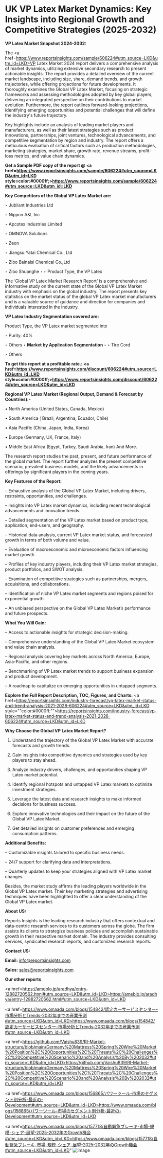 # UK VP Latex Market Dynamics: Key Insights into Regional Growth and Competitive Strategies (2025-2032)

<strong>VP Latex Market Snapshot 2024-2032:</strong>

The <a href=https://www.reportsinsights.com/sample/606224#utm_source=LKD&utm_id=LKD>VP Latex Market 2024 report</a> delivers a comprehensive analysis of market dynamics, utilizing extensive secondary research to present actionable insights. The report provides a detailed overview of the current market landscape, including size, share, demand trends, and growth trajectories, while offering projections for future developments. It thoroughly examines the Global VP Latex Market, focusing on strategic frameworks and assessing methodologies adopted by key global players, delivering an integrated perspective on their contributions to market evolution. Furthermore, the report outlines forward-looking projections, identifying emerging opportunities and potential challenges that will define the industry's future trajectory.

Key highlights include an analysis of leading market players and manufacturers, as well as their latest strategies such as product innovations, partnerships, joint ventures, technological advancements, and competitive segmentation by region and industry. The report offers a meticulous evaluation of critical factors such as production methodologies, marketing strategies, market share, growth rate, revenue streams, profit-loss metrics, and value chain dynamics.

<strong>Get a Sample PDF copy of the report @ <a href=https://www.reportsinsights.com/sample/606224#utm_source=LKD&utm_id=LKD style=color:#0000ff;>https://www.reportsinsights.com/sample/606224#utm_source=LKD&utm_id=LKD</a></strong>

<strong>Key Competitors of the Global VP Latex Market are:</strong>

‣ Jubilant Industries Ltd

‣ Nippon A&L Inc

‣ Apcotex Industries Limited

‣ OMNOVA Solutions

‣ Zeon

‣ Jiangsu Yatai Chemical Co., Ltd

‣ Zibo Bainaisi Chemical Co.,Ltd

‣ Zibo Shuanghe
‣ 
‣    Product Type, the VP Latex

The ‘Global VP Latex Market Research Report’ is a comprehensive and informative study on the current state of the Global VP Latex Market industry with emphasis on the global industry. The report presents key statistics on the market status of the global VP Latex market manufacturers and is a valuable source of guidance and direction for companies and individuals interested in the industry.

<strong>VP Latex Industry Segmentation covered are:</strong>

Product Type, the VP Latex market segmented into

‣ Purity: 40%

‣ Others
‣ 
<strong>Market by Application Segmentation</strong>
‣
‣  Tire Cord

‣ Others

<strong>To get this report at a profitable rate.: <a href=https://www.reportsinsights.com/discount/606224#utm_source=LKD&utm_id=LKD style=color:#0000ff;>https://www.reportsinsights.com/discount/606224#utm_source=LKD&utm_id=LKD</a></strong>

<strong>Regional VP Latex Market (Regional Output, Demand &amp; Forecast by Countries):-</strong>

• North America (United States, Canada, Mexico)

• South America ( Brazil, Argentina, Ecuador, Chile)

• Asia Pacific (China, Japan, India, Korea)

• Europe (Germany, UK, France, Italy)

• Middle East Africa (Egypt, Turkey, Saudi Arabia, Iran) And More.

The research report studies the past, present, and future performance of the global market. The report further analyzes the present competitive scenario, prevalent business models, and the likely advancements in offerings by significant players in the coming years.

<strong>Key Features of the Report:</strong>

– Exhaustive analysis of the Global VP Latex Market, including drivers, restraints, opportunities, and challenges.

– Insights into VP Latex market dynamics, including recent technological advancements and innovation trends.

– Detailed segmentation of the VP Latex market based on product type, application, end-users, and geography.

– Historical data analysis, current VP Latex market status, and forecasted growth in terms of both volume and value.

– Evaluation of macroeconomic and microeconomic factors influencing market growth.

– Profiles of key industry players, including their VP Latex market strategies, product portfolios, and SWOT analysis.

– Examination of competitive strategies such as partnerships, mergers, acquisitions, and collaborations.

– Identification of niche VP Latex market segments and regions poised for exponential growth.

– An unbiased perspective on the Global VP Latex Market’s performance and future prospects.

<strong>What You Will Gain:</strong>

– Access to actionable insights for strategic decision-making.

– Comprehensive understanding of the Global VP Latex Market ecosystem and value chain analysis.

– Regional analysis covering key markets across North America, Europe, Asia-Pacific, and other regions.

– Benchmarking of VP Latex market trends to support business expansion and product development.

– A roadmap to capitalize on emerging opportunities in untapped segments.

<strong>Explore the Full Report Description, TOC, Figures, and Charts:</strong>
<a href=https://reportsinsights.com/industry-forecast/vp-latex-market-status-and-trend-analysis-2021-2028-606224#utm_source=LKD&utm_id=LKD style=""color:#0000ff;"">https://reportsinsights.com/industry-forecast/vp-latex-market-status-and-trend-analysis-2021-2028-606224#utm_source=LKD&utm_id=LKD</a>

<strong>Why Choose the Global VP Latex Market Report?</strong>

1. Understand the trajectory of the Global VP Latex Market with accurate forecasts and growth trends.

2. Gain insights into competitive dynamics and strategies used by key players to stay ahead.

3. Analyze industry drivers, challenges, and opportunities shaping VP Latex market potential.

4. Identify regional hotspots and untapped VP Latex markets to optimize investment strategies.

5. Leverage the latest data and research insights to make informed decisions for business success.

6. Explore innovative technologies and their impact on the future of the Global VP Latex Market.

7. Get detailed insights on customer preferences and emerging consumption patterns.

<strong>Additional Benefits:</strong>

– Customizable insights tailored to specific business needs.

– 24/7 support for clarifying data and interpretations.

– Quarterly updates to keep your strategies aligned with VP Latex market changes.

Besides, the market study affirms the leading players worldwide in the Global VP Latex market. Their key marketing strategies and advertising techniques have been highlighted to offer a clear understanding of the Global VP Latex market.

<strong><strong>About US</strong>:</strong>

Reports Insights is the leading research industry that offers contextual and data-centric research services to its customers across the globe. The firm assists its clients to strategize business policies and accomplish sustainable growth in their respective market domain. The industry provides consulting services, syndicated research reports, and customized research reports.

<strong>Contact US:</strong>

<p class=><b>Email:</b> <a href=mailto:info@reportsinsights.com>info@reportsinsights.com</a></p>
<p class=><b>Sales:</b> <a href=mailto:sales@reportsinsights.com>sales@reportsinsights.com</a></p>

<strong>Our other reports</strong>

<a href=https://ameblo.jp/aradhya/entry-12882720562.html#utm_source=LKD&utm_id=LKD>https://ameblo.jp/aradhya/entry-12882720562.html#utm_source=LKD&utm_id=LKD</a>

<a href=https://www.omaada.com/blogs/154842/認定カーサービスセンター-市場分析とTrends-2032年までの産業予測#utm_source=LKD&utm_id=LKD>https://www.omaada.com/blogs/154842/認定カーサービスセンター-市場分析とTrends-2032年までの産業予測#utm_source=LKD&utm_id=LKD</a>

<a href=https://github.com/Vaishu839/RI-Market-structure/blob/main/Germany%20Mattress%20Spring%20Wire%20Market%20Position%2C%20Opportunities%2C%20Threats%2C%20Challenges%2C%20Competitive%20Scenario%20and%20Analysis%20By%202032#utm_source=LKD&utm_id=LKD>https://github.com/Vaishu839/RI-Market-structure/blob/main/Germany%20Mattress%20Spring%20Wire%20Market%20Position%2C%20Opportunities%2C%20Threats%2C%20Challenges%2C%20Competitive%20Scenario%20and%20Analysis%20By%202032#utm_source=LKD&utm_id=LKD</a>

<a href=https://www.omaada.com/blogs/156865/パワーツール-市場のセグメント別分析-最近の-Development#utm_source=LKD&utm_id=LKD>https://www.omaada.com/blogs/156865/パワーツール-市場のセグメント別分析-最近の-Development#utm_source=LKD&utm_id=LKD</a>

<a href=https://www.omaada.com/blogs/157718/自動緊急ブレーキ-市場-規模-シェア-展望-2025-2032年のGrowth機会#utm_source=LKD&utm_id=LKD>https://www.omaada.com/blogs/157718/自動緊急ブレーキ-市場-規模-シェア-展望-2025-2032年のGrowth機会#utm_source=LKD&utm_id=LKD</a>"
![image](https://github.com/user-attachments/assets/7975b52c-e343-4d71-ae44-120f8596210e)
